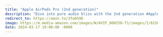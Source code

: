 ```yaml
---
title: "Apple AirPods Pro (2nd generation)"
description: "Dive into pure audio bliss with the 2nd generation #AppleAirPodsPro. Featuring active noise cancellation and a customizable fit, these earbuds elevate your listening experience. Seamlessly integrated into the #Apple ecosystem, they're a must-have for any music lover. #affiliate #ad"
redirect_to: https://amzn.to/3To6h9D
image: https://m.media-amazon.com/images/W/AVIF_800250-T1/images/I/61SUj2aKoEL._AC_SL1500_.jpg
date: 2024-03-17 19:00:00 -0000
---
```

